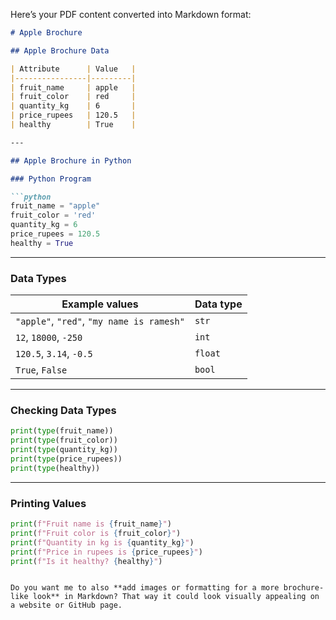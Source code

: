 Here’s your PDF content converted into Markdown format:

````markdown
# Apple Brochure

## Apple Brochure Data

| Attribute      | Value   |
|----------------|---------|
| fruit_name     | apple   |
| fruit_color    | red     |
| quantity_kg    | 6       |
| price_rupees   | 120.5   |
| healthy        | True    |

---

## Apple Brochure in Python

### Python Program

```python
fruit_name = "apple"
fruit_color = 'red'
quantity_kg = 6
price_rupees = 120.5
healthy = True
````

---

### Data Types

| Example values                            | Data type |
| ----------------------------------------- | --------- |
| `"apple"`, `"red"`, `"my name is ramesh"` | `str`     |
| `12`, `18000`, `-250`                     | `int`     |
| `120.5`, `3.14`, `-0.5`                   | `float`   |
| `True`, `False`                           | `bool`    |

---

### Checking Data Types

```python
print(type(fruit_name))
print(type(fruit_color))
print(type(quantity_kg))
print(type(price_rupees))
print(type(healthy))
```

---

### Printing Values

```python
print(f"Fruit name is {fruit_name}")
print(f"Fruit color is {fruit_color}")
print(f"Quantity in kg is {quantity_kg}")
print(f"Price in rupees is {price_rupees}")
print(f"Is it healthy? {healthy}")
```

```

Do you want me to also **add images or formatting for a more brochure-like look** in Markdown? That way it could look visually appealing on a website or GitHub page.
```
